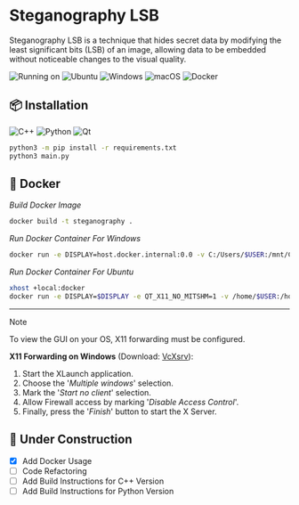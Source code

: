 # Steganography LSB
Steganography LSB is a technique that hides secret data by modifying the least significant bits (LSB) of an image, allowing data to be embedded without noticeable changes to the visual quality.

![Running on](https://img.shields.io/badge/running_on:-purple%20?style=for-the-badge)
![Ubuntu](https://img.shields.io/badge/Ubuntu-E95420?style=for-the-badge&logo=ubuntu&logoColor=white)
![Windows](https://img.shields.io/badge/Windows-0078D6?style=for-the-badge&logo=windows&logoColor=white)
![macOS](https://img.shields.io/badge/mac%20os-000000?style=for-the-badge&logo=macos&logoColor=F0F0F0)
![Docker](https://img.shields.io/badge/docker-%230db7ed.svg?style=for-the-badge&logo=docker&logoColor=white)

## 📦 Installation
![C++](https://img.shields.io/badge/c++-%2300599C.svg?style=for-the-badge&logo=c%2B%2B&logoColor=white)
![Python](https://img.shields.io/badge/python-3670A0?style=for-the-badge&logo=python&logoColor=ffdd54)
![Qt](https://img.shields.io/badge/Qt-%23217346.svg?style=for-the-badge&logo=Qt&logoColor=white)

```bash
python3 -m pip install -r requirements.txt
python3 main.py
```

## 🐳 Docker
_Build Docker Image_
```bash
docker build -t steganography .
```

_Run Docker Container For Windows_
```bash
docker run -e DISPLAY=host.docker.internal:0.0 -v C:/Users/$USER:/mnt/C steganography
```

_Run Docker Container For Ubuntu_
```bash
xhost +local:docker
docker run -e DISPLAY=$DISPLAY -e QT_X11_NO_MITSHM=1 -v /home/$USER:/home/$USER:rw steganography
```

---

> [!NOTE]
> To view the GUI on your OS, X11 forwarding must be configured.
>
> **X11 Forwarding on Windows** (Download: [VcXsrv](https://vcxsrv.com/)):
> 1. Start the XLaunch application.
> 2. Choose the '_Multiple windows_' selection.
> 3. Mark the '_Start no client_' selection.
> 4. Allow Firewall access by marking '_Disable Access Control_'.
> 5. Finally, press the '_Finish_' button to start the X Server.

## 🚧 Under Construction

- [x] Add Docker Usage
- [ ] Code Refactoring
- [ ] Add Build Instructions for C++ Version
- [ ] Add Build Instructions for Python Version